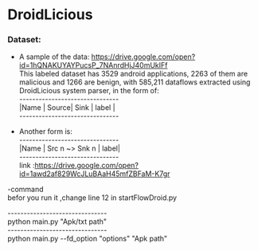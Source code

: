 # DroidLicious

### Dataset:
- A sample of the data: https://drive.google.com/open?id=1hQNAKUYAYPucsP_7NAnrdHjJ40mUkIFf <br />
This labeled dataset has 3529 android applications, 2263 of them are malicious and 1266 are benign, with 585,211 dataflows extracted using DroidLicious system parser, in the form of:<br/>
-------------------------------<br/>
|Name | Source| Sink | label  |<br/>
-------------------------------<br/>


- Another form is: <br/>
-------------------------------<br/>
|Name | Src n ~> Snk n | label|<br/>
-------------------------------<br/>
link :https://drive.google.com/open?id=1awd2af829WcJLuBAaH45mfZBFaM-K7gr

-command <br/>
befor you run it ,change line 12 in startFlowDroid.py <br/>

-------------------------------<br/>
python main.py "Apk/txt path" <br/>
-------------------------------<br/>
python main.py --fd_option "options" "Apk path"
